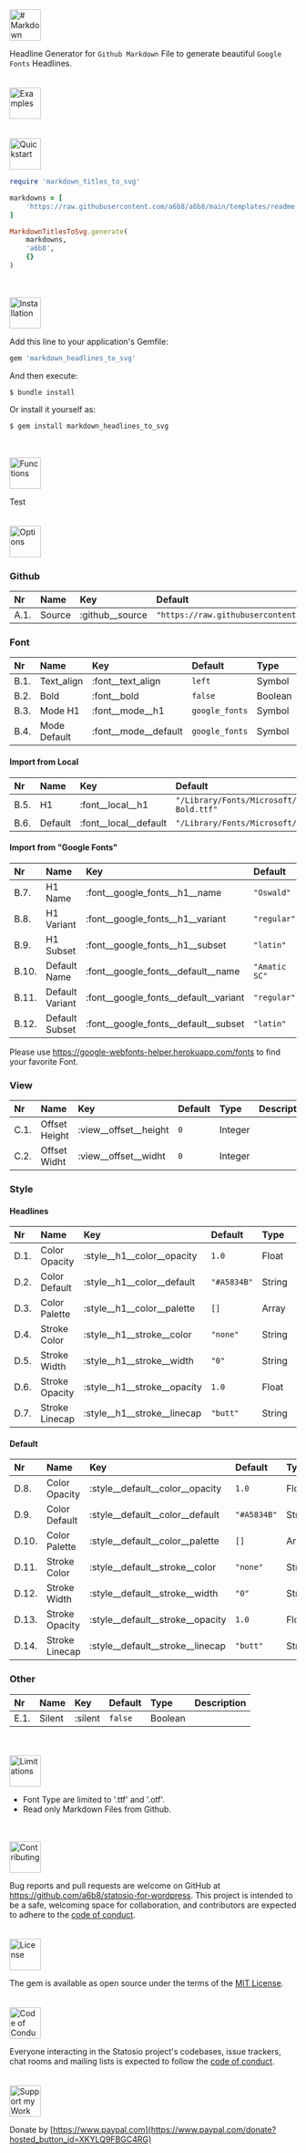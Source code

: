 <img src="https://raw.githubusercontent.com/a6b8/a6b8/main/docs/markdown-titles-to-svg-for-ruby/readme/headlines/Headline.svg" height="55px" alt="# Markdown Headlines to .svg for Ruby">

Headline Generator for ```Github Markdown``` File to generate beautiful ```Google Fonts``` Headlines. 
<br>
<br>
<br>
<img src="https://raw.githubusercontent.com/a6b8/a6b8/main/docs/markdown-titles-to-svg-for-ruby/readme/headlines/examples.svg" height="55px" alt="Examples">
<br>
<br>
<br>
<img src="https://raw.githubusercontent.com/a6b8/a6b8/main/docs/markdown-titles-to-svg-for-ruby/readme/headlines/quickstart.svg" height="55px" alt="Quickstart">

```ruby
require 'markdown_titles_to_svg'

markdowns = [
    'https://raw.githubusercontent.com/a6b8/a6b8/main/templates/readme.md'
]

MarkdownTitlesToSvg.generate( 
    markdowns,
    'a6b8',
    {}
)
```
<br>
<br>
<img src="https://raw.githubusercontent.com/a6b8/a6b8/main/docs/markdown-titles-to-svg-for-ruby/readme/headlines/installation.svg" height="55px" alt="Installation">

Add this line to your application's Gemfile:

```ruby
gem 'markdown_headlines_to_svg'
```

And then execute:

    $ bundle install

Or install it yourself as:

    $ gem install markdown_headlines_to_svg
<br>
<br>
<img src="https://raw.githubusercontent.com/a6b8/a6b8/main/docs/markdown-titles-to-svg-for-ruby/readme/headlines/functions.svg" height="55px" alt="Functions">

Test
<br>
<br>
<br>
<img src="https://raw.githubusercontent.com/a6b8/a6b8/main/docs/markdown-titles-to-svg-for-ruby/readme/headlines/options.svg" height="55px" alt="Options">

### Github
| Nr | Name | Key | Default | Type | Description |
| :-- | :-- | :-- | :-- | :-- | :-- |
| A.1. | Source |:github__source | `"https://raw.githubusercontent.com/"` | String | |


### Font
| Nr | Name | Key | Default | Type | Description |
| :-- | :-- | :-- | :-- | :-- | :-- |
| B.1. | Text_align |:font__text_align | `left` | Symbol | |
| B.2. | Bold |:font__bold | `false` | Boolean | |
| B.3. | Mode H1 |:font__mode__h1 | `google_fonts` | Symbol | |
| B.4. | Mode Default |:font__mode__default | `google_fonts` | Symbol | |


#### Import from Local
| Nr | Name | Key | Default | Type | Description |
| :-- | :-- | :-- | :-- | :-- | :-- |
| B.5. | H1 |:font__local__h1 | `"/Library/Fonts/Microsoft/Corbel Bold.ttf"` | String | |
| B.6. | Default |:font__local__default | `"/Library/Fonts/Microsoft/Consolas.ttf"` | String | |


#### Import from "Google Fonts"
| Nr | Name | Key | Default | Type | Description |
| :-- | :-- | :-- | :-- | :-- | :-- |
| B.7. | H1 Name |:font__google_fonts__h1__name | `"Oswald"` | String | |
| B.8. | H1 Variant |:font__google_fonts__h1__variant | `"regular"` | String | |
| B.9. | H1 Subset |:font__google_fonts__h1__subset | `"latin"` | String | |
| B.10. | Default Name |:font__google_fonts__default__name | `"Amatic SC"` | String | |
| B.11. | Default Variant |:font__google_fonts__default__variant | `"regular"` | String | |
| B.12. | Default Subset |:font__google_fonts__default__subset | `"latin"` | String | |

Please use https://google-webfonts-helper.herokuapp.com/fonts to find your favorite Font.

### View
| Nr | Name | Key | Default | Type | Description |
| :-- | :-- | :-- | :-- | :-- | :-- |
| C.1. | Offset Height |:view__offset__height | `0` | Integer | |
| C.2. | Offset Widht |:view__offset__widht | `0` | Integer | |

### Style

#### Headlines
| Nr | Name | Key | Default | Type | Description |
| :-- | :-- | :-- | :-- | :-- | :-- |
| D.1. | Color Opacity |:style__h1__color__opacity | `1.0` | Float | |
| D.2. | Color Default |:style__h1__color__default | `"#A5834B"` | String | |
| D.3. | Color Palette |:style__h1__color__palette | `[]` | Array | |
| D.4. | Stroke Color |:style__h1__stroke__color | `"none"` | String | |
| D.5. | Stroke Width |:style__h1__stroke__width | `"0"` | String | |
| D.6. | Stroke Opacity |:style__h1__stroke__opacity | `1.0` | Float | |
| D.7. | Stroke Linecap |:style__h1__stroke__linecap | `"butt"` | String | |

#### Default
| Nr | Name | Key | Default | Type | Description |
| :-- | :-- | :-- | :-- | :-- | :-- |
| D.8. | Color Opacity |:style__default__color__opacity | `1.0` | Float | |
| D.9. | Color Default |:style__default__color__default | `"#A5834B"` | String | |
| D.10. | Color Palette |:style__default__color__palette | `[]` | Array | |
| D.11. | Stroke Color |:style__default__stroke__color | `"none"` | String | |
| D.12. | Stroke Width |:style__default__stroke__width | `"0"` | String | |
| D.13. | Stroke Opacity |:style__default__stroke__opacity | `1.0` | Float | |
| D.14. | Stroke Linecap |:style__default__stroke__linecap | `"butt"` | String | |


### Other
| Nr | Name | Key | Default | Type | Description |
| :-- | :-- | :-- | :-- | :-- | :-- |
| E.1. | Silent | :silent | `false` | Boolean | |

<br>
<br>
<img src="https://raw.githubusercontent.com/a6b8/a6b8/main/docs/markdown-titles-to-svg-for-ruby/readme/headlines/limitations.svg" height="55px" alt="Limitations">

- Font Type are limited to '.ttf' and '.otf'. 
- Read only Markdown Files from Github.
<br>
<br>

<img src="https://raw.githubusercontent.com/a6b8/a6b8/main/docs/markdown-titles-to-svg-for-ruby/readme/headlines/contributing.svg" height="55px" alt="Contributing">

Bug reports and pull requests are welcome on GitHub at https://github.com/a6b8/statosio-for-wordpress. This project is intended to be a safe, welcoming space for collaboration, and contributors are expected to adhere to the [code of conduct](https://github.com/a6b8/statosio/blob/master/CODE_OF_CONDUCT.md).
<br>
<br>
<br>
<img src="https://raw.githubusercontent.com/a6b8/a6b8/main/docs/markdown-titles-to-svg-for-ruby/readme/headlines/license.svg" height="55px" alt="License">

The gem is available as open source under the terms of the [MIT License](https://opensource.org/licenses/MIT).
<br>
<br>
<br>
<img src="https://raw.githubusercontent.com/a6b8/a6b8/main/docs/markdown-titles-to-svg-for-ruby/readme/headlines/code-of-conduct.svg" height="55px" alt="Code of Conduct">
    
Everyone interacting in the Statosio project's codebases, issue trackers, chat rooms and mailing lists is expected to follow the [code of conduct](https://github.com/a6b8/markdown-titles-to-svg-for-ruby/blob/master/CODE_OF_CONDUCT.md).
<br>
<br>
<br>
<img src="https://raw.githubusercontent.com/a6b8/a6b8/main/docs/markdown-titles-to-svg-for-ruby/readme/headlines/support-my-work.svg" height="55px" alt="Support my Work">
    
Donate by [https://www.paypal.com](https://www.paypal.com/donate?hosted_button_id=XKYLQ9FBGC4RG)